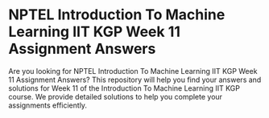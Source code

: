 # NPTEL Introduction To Machine Learning IIT KGP Week 11 Assignment Answers

Are you looking for NPTEL Introduction To Machine Learning IIT KGP Week 11 Assignment Answers? This repository will help you find your answers and solutions for Week 11 of the Introduction To Machine Learning IIT KGP course. We provide detailed solutions to help you complete your assignments efficiently.